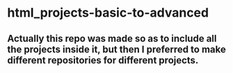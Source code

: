 # html_projects-basic-to-advanced

## Actually this repo was made so as to include all the projects inside it, but then I preferred to make different repositories for different projects.
